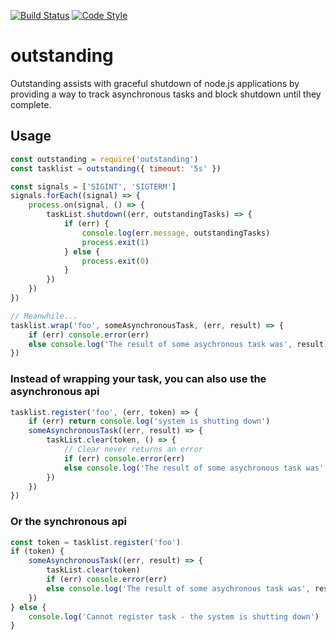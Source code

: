 [![Build Status](https://img.shields.io/travis/guidesmiths/outstanding/master.svg)](https://travis-ci.org/guidesmiths/outstanding)
[![Code Style](https://img.shields.io/badge/code%20style-imperative-brightgreen.svg)](https://github.com/guidesmiths/eslint-config-imperative)
# outstanding

Outstanding assists with graceful shutdown of node.js applications by providing a way to track asynchronous tasks and block shutdown until they complete.

## Usage
```js
const outstanding = require('outstanding')
const tasklist = outstanding({ timeout: '5s' })

const signals = ['SIGINT', 'SIGTERM']
signals.forEach((signal) => {
    process.on(signal, () => {
        taskList.shutdown((err, outstandingTasks) => {
            if (err) {
                console.log(err.message, outstandingTasks)
                process.exit(1)
            } else {
                process.exit(0)
            }
        })
    })
})

// Meanwhile...
tasklist.wrap('foo', someAsynchronousTask, (err, result) => {
    if (err) console.error(err)
    else console.log('The result of some asychronous task was', result)
})
```

### Instead of wrapping your task, you can also use the asynchronous api
```js
tasklist.register('foo', (err, token) => {
    if (err) return console.log('system is shutting down')
    someAsynchronousTask((err, result) => {
        taskList.clear(token, () => {
            // Clear never returns an error
            if (err) console.error(err)
            else console.log('The result of some asychronous task was', result)
        })
    })
})
```

### Or the synchronous api
```js
const token = tasklist.register('foo')
if (token) {
    someAsynchronousTask((err, result) => {
        taskList.clear(token)
        if (err) console.error(err)
        else console.log('The result of some asychronous task was', result)
    })
} else {
    console.log('Cannot register task - the system is shutting down')
}
```


